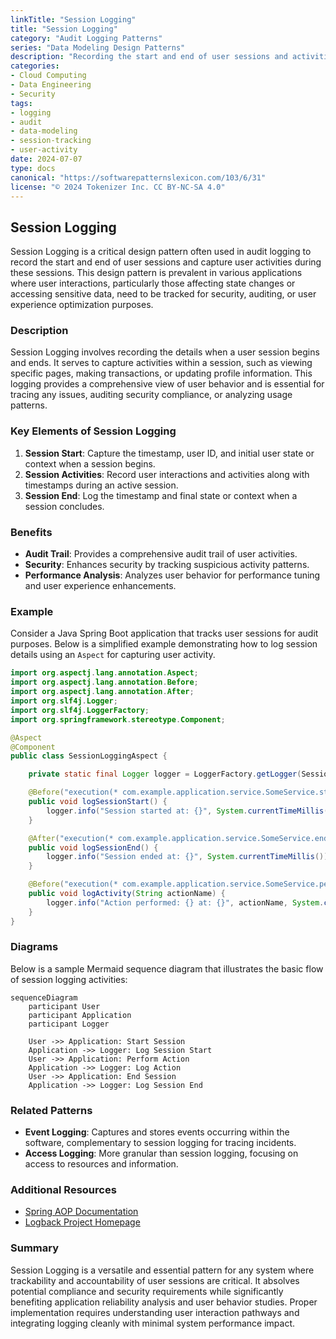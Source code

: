 ```yaml
---
linkTitle: "Session Logging"
title: "Session Logging"
category: "Audit Logging Patterns"
series: "Data Modeling Design Patterns"
description: "Recording the start and end of user sessions and activities within sessions."
categories:
- Cloud Computing
- Data Engineering
- Security
tags:
- logging
- audit
- data-modeling
- session-tracking
- user-activity
date: 2024-07-07
type: docs
canonical: "https://softwarepatternslexicon.com/103/6/31"
license: "© 2024 Tokenizer Inc. CC BY-NC-SA 4.0"
---
```


## Session Logging

Session Logging is a critical design pattern often used in audit logging to record the start and end of user sessions and capture user activities during these sessions. This design pattern is prevalent in various applications where user interactions, particularly those affecting state changes or accessing sensitive data, need to be tracked for security, auditing, or user experience optimization purposes.

### Description

Session Logging involves recording the details when a user session begins and ends. It serves to capture activities within a session, such as viewing specific pages, making transactions, or updating profile information. This logging provides a comprehensive view of user behavior and is essential for tracing any issues, auditing security compliance, or analyzing usage patterns.

### Key Elements of Session Logging

1. **Session Start**: Capture the timestamp, user ID, and initial user state or context when a session begins.
2. **Session Activities**: Record user interactions and activities along with timestamps during an active session.
3. **Session End**: Log the timestamp and final state or context when a session concludes.

### Benefits

- **Audit Trail**: Provides a comprehensive audit trail of user activities.
- **Security**: Enhances security by tracking suspicious activity patterns.
- **Performance Analysis**: Analyzes user behavior for performance tuning and user experience enhancements.

### Example

Consider a Java Spring Boot application that tracks user sessions for audit purposes. Below is a simplified example demonstrating how to log session details using an `Aspect` for capturing user activity.

```java
import org.aspectj.lang.annotation.Aspect;
import org.aspectj.lang.annotation.Before;
import org.aspectj.lang.annotation.After;
import org.slf4j.Logger;
import org.slf4j.LoggerFactory;
import org.springframework.stereotype.Component;

@Aspect
@Component
public class SessionLoggingAspect {

    private static final Logger logger = LoggerFactory.getLogger(SessionLoggingAspect.class);

    @Before("execution(* com.example.application.service.SomeService.startSession(..))")
    public void logSessionStart() {
        logger.info("Session started at: {}", System.currentTimeMillis());
    }

    @After("execution(* com.example.application.service.SomeService.endSession(..))")
    public void logSessionEnd() {
        logger.info("Session ended at: {}", System.currentTimeMillis());
    }

    @Before("execution(* com.example.application.service.SomeService.performAction(..)) && args(actionName)")
    public void logActivity(String actionName) {
        logger.info("Action performed: {} at: {}", actionName, System.currentTimeMillis());
    }
}
```

### Diagrams

Below is a sample Mermaid sequence diagram that illustrates the basic flow of session logging activities:

```mermaid
sequenceDiagram
    participant User
    participant Application
    participant Logger

    User ->> Application: Start Session
    Application ->> Logger: Log Session Start
    User ->> Application: Perform Action
    Application ->> Logger: Log Action
    User ->> Application: End Session
    Application ->> Logger: Log Session End
```

### Related Patterns

- **Event Logging**: Captures and stores events occurring within the software, complementary to session logging for tracing incidents.
- **Access Logging**: More granular than session logging, focusing on access to resources and information.

### Additional Resources

- [Spring AOP Documentation](https://docs.spring.io/spring-framework/docs/current/reference/html/aop.html)
- [Logback Project Homepage](https://logback.qos.ch/)

### Summary

Session Logging is a versatile and essential pattern for any system where trackability and accountability of user sessions are critical. It absolves potential compliance and security requirements while significantly benefiting application reliability analysis and user behavior studies. Proper implementation requires understanding user interaction pathways and integrating logging cleanly with minimal system performance impact.
